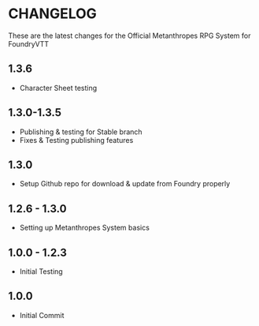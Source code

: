 # CHANGELOG
These are the latest changes for the Official Metanthropes RPG System for FoundryVTT
## 1.3.6
- Character Sheet testing
## 1.3.0-1.3.5
- Publishing & testing for Stable branch
- Fixes & Testing publishing features
## 1.3.0
- Setup Github repo for download  & update from Foundry properly
## 1.2.6 - 1.3.0
- Setting up Metanthropes System basics
## 1.0.0 - 1.2.3
- Initial Testing
## 1.0.0
- Initial Commit